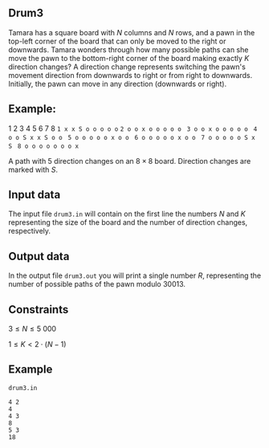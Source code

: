 ## Drum3

Tamara has a square board with $N$ columns and $N$ rows, and a pawn in the top-left corner of the board that can only be moved to the right or downwards. Tamara wonders through how many possible paths can she move the pawn to the bottom-right corner of the board making exactly $K$ direction changes? A direction change represents switching the pawn's movement direction from downwards to right or from right to downwards. Initially, the pawn can move in any direction (downwards or right).

## Example:

$1 \ 2 \ 3 \ 4 \ 5 \ 6 \ 7 \ 8$
`1 x x S o o o o o`
`2 o o x o o o o o `
`3 o o x o o o o o `
`4 o o S x x S o o `
`5 o o o o o x o o `
`6 o o o o o x o o `
`7 o o o o o S x S `
`8 o o o o o o o x`

A path with $5$ direction changes on an $8×8$ board. Direction changes are marked with $S$.

## Input data

The input file `drum3.in` will contain on the first line the numbers $N$ and $K$ representing the size of the board and the number of direction changes, respectively.

## Output data

In the output file `drum3.out` you will print a single number $R$, representing the number of possible paths of the pawn modulo $30013$.

## Constraints 

$3 \leq N \leq 5 \ 000$

$1 \leq K < 2 \cdot (N-1)$

## Example

`drum3.in`
```
4 2
4
4 3
8
5 3
18
```